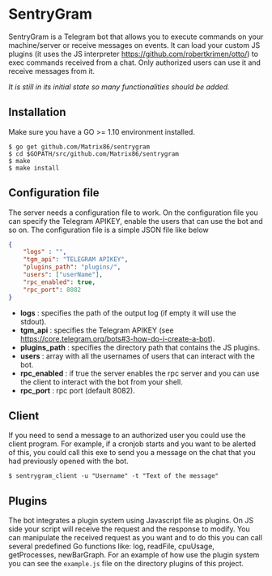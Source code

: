 # SentryGram

SentryGram is a Telegram bot that allows you to execute commands on your machine/server or receive messages on events. It can load your custom JS plugins (it uses the JS interpreter https://github.com/robertkrimen/otto/) to exec commands received from a chat.
Only authorized users can use it and receive messages from it.

*It is still in its initial state so many functionalities should be added.*
## Installation
Make sure you have a GO >= 1.10 environment installed.

    $ go get github.com/Matrix86/sentrygram
    $ cd $GOPATH/src/github.com/Matrix86/sentrygram
    $ make
    $ make install

## Configuration file
The server needs a configuration file to work. On the configuration file you can specify the Telegram APIKEY, enable the users that can use the bot and so on.
The configuration file is a simple JSON file like below
```json
{
    "logs" : "",
    "tgm_api": "TELEGRAM APIKEY",
    "plugins_path": "plugins/",
    "users": ["userName"],
    "rpc_enabled": true,
    "rpc_port": 8082
}
```

* **logs**         : specifies the path of the output log (if empty it will use the stdout).
* **tgm_api**      : specifies the Telegram APIKEY (see https://core.telegram.org/bots#3-how-do-i-create-a-bot).
* **plugins_path** : specifies the directory path that contains the JS plugins.
* **users**        : array with all the usernames of users that can interact with the bot.
* **rpc_enabled**  : if true the server enables the rpc server and you can use the client to interact with the bot from your shell.
* **rpc_port**     : rpc port (default 8082).


## Client
If you need to send a message to an authorized user you could use the client program. For example, if a cronjob starts and you want to be alerted of this, you could call this exe to send you a message on the chat that you had previously opened with the bot.

    $ sentrygram_client -u "Username" -t "Text of the message"

## Plugins
The bot integrates a plugin system using Javascript file as plugins. On JS side your script will receive the request and the response to modify. You can manipulate the received request as you want and to do this you can call several predefined Go functions like: log, readFile, cpuUsage, getProcesses, newBarGraph.
For an example of how use the plugin system you can see the `example.js` file on the directory plugins of this project.

